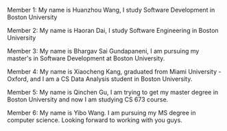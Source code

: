 Member 1:
My name is Huanzhou Wang, I study Software Development in Boston University

Member 2:
My name is Haoran Dai, I study Software Engineering in Boston University


Member 3:
My name is Bhargav Sai Gundapaneni, I am pursuing my master's in Software Development at Boston University.

Member 4:
My name is Xiaocheng Kang, graduated from Miami University - Oxford, and I am a CS Data Analysis student in Boston University.

Member 5:
My name is Qinchen Gu, I am trying to get my master degree in Boston University and now I am studying CS 673 course.

Member 6: 
My name is Yibo Wang. I am pursuing my MS degree in computer science. Looking forward to working with you guys. 
